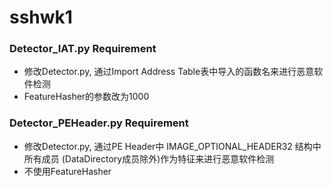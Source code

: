 # sshwk1

### Detector_IAT.py Requirement 
- 修改Detector.py, 通过Import Address Table表中导入的函数名来进行恶意软件检测
- FeatureHasher的参数改为1000 


### Detector_PEHeader.py Requirement 
- 修改Detector.py, 通过PE Header中 IMAGE_OPTIONAL_HEADER32 结构中所有成员 (DataDirectory成员除外)作为特征来进行恶意软件检测 
- 不使用FeatureHasher 